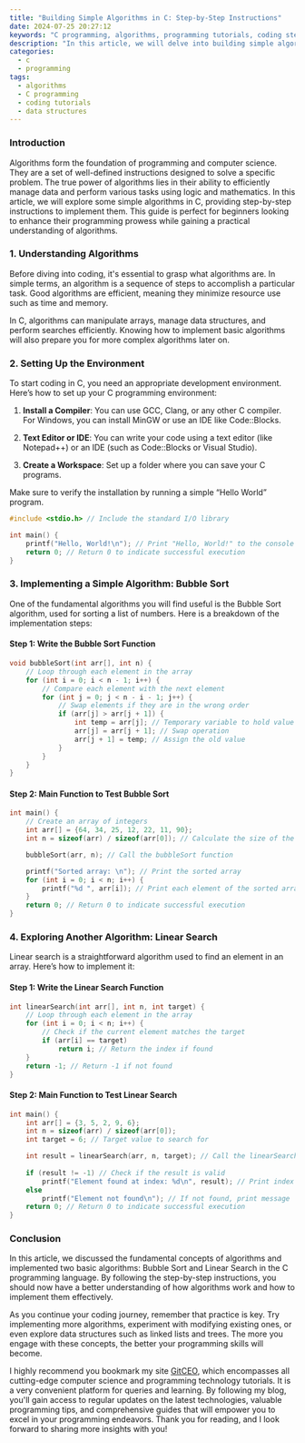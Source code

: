 ```yaml
---
title: "Building Simple Algorithms in C: Step-by-Step Instructions"
date: 2024-07-25 20:27:12
keywords: "C programming, algorithms, programming tutorials, coding step-by-step, computer science"
description: "In this article, we will delve into building simple algorithms in C programming. You will learn the fundamental concepts of algorithms, explore their importance in programming, and follow detailed step-by-step instructions to implement various algorithms including sorting and searching techniques. This comprehensive tutorial is designed for beginners and intermediate coders who wish to solidify their understanding of algorithms in C and enhance their programming skills. With clear explanations, practical examples, and well-commented code, you'll find it easy to grasp the key concepts and apply them in your own projects."
categories:
  - c
  - programming
tags:
  - algorithms
  - C programming
  - coding tutorials
  - data structures
---
```


### Introduction

Algorithms form the foundation of programming and computer science. They are a set of well-defined instructions designed to solve a specific problem. The true power of algorithms lies in their ability to efficiently manage data and perform various tasks using logic and mathematics. In this article, we will explore some simple algorithms in C, providing step-by-step instructions to implement them. This guide is perfect for beginners looking to enhance their programming prowess while gaining a practical understanding of algorithms.

<!-- more -->

### 1. Understanding Algorithms

Before diving into coding, it's essential to grasp what algorithms are. In simple terms, an algorithm is a sequence of steps to accomplish a particular task. Good algorithms are efficient, meaning they minimize resource use such as time and memory. 

In C, algorithms can manipulate arrays, manage data structures, and perform searches efficiently. Knowing how to implement basic algorithms will also prepare you for more complex algorithms later on.

### 2. Setting Up the Environment

To start coding in C, you need an appropriate development environment. Here’s how to set up your C programming environment:

1. **Install a Compiler**: You can use GCC, Clang, or any other C compiler. For Windows, you can install MinGW or use an IDE like Code::Blocks.

2. **Text Editor or IDE**: You can write your code using a text editor (like Notepad++) or an IDE (such as Code::Blocks or Visual Studio).

3. **Create a Workspace**: Set up a folder where you can save your C programs.

Make sure to verify the installation by running a simple “Hello World” program.

```c
#include <stdio.h> // Include the standard I/O library

int main() {
    printf("Hello, World!\n"); // Print "Hello, World!" to the console
    return 0; // Return 0 to indicate successful execution
}
```

### 3. Implementing a Simple Algorithm: Bubble Sort

One of the fundamental algorithms you will find useful is the Bubble Sort algorithm, used for sorting a list of numbers. Here is a breakdown of the implementation steps:

#### Step 1: Write the Bubble Sort Function

```c
void bubbleSort(int arr[], int n) {
    // Loop through each element in the array
    for (int i = 0; i < n - 1; i++) { 
        // Compare each element with the next element
        for (int j = 0; j < n - i - 1; j++) { 
            // Swap elements if they are in the wrong order
            if (arr[j] > arr[j + 1]) {
                int temp = arr[j]; // Temporary variable to hold value
                arr[j] = arr[j + 1]; // Swap operation
                arr[j + 1] = temp; // Assign the old value
            }
        }
    }
}
```

#### Step 2: Main Function to Test Bubble Sort

```c
int main() {
    // Create an array of integers
    int arr[] = {64, 34, 25, 12, 22, 11, 90}; 
    int n = sizeof(arr) / sizeof(arr[0]); // Calculate the size of the array

    bubbleSort(arr, n); // Call the bubbleSort function

    printf("Sorted array: \n"); // Print the sorted array
    for (int i = 0; i < n; i++) {
        printf("%d ", arr[i]); // Print each element of the sorted array
    }
    return 0; // Return 0 to indicate successful execution
}
```

### 4. Exploring Another Algorithm: Linear Search

Linear search is a straightforward algorithm used to find an element in an array. Here’s how to implement it:

#### Step 1: Write the Linear Search Function

```c
int linearSearch(int arr[], int n, int target) {
    // Loop through each element in the array
    for (int i = 0; i < n; i++) { 
        // Check if the current element matches the target
        if (arr[i] == target) 
            return i; // Return the index if found
    }
    return -1; // Return -1 if not found
}
```

#### Step 2: Main Function to Test Linear Search

```c
int main() {
    int arr[] = {3, 5, 2, 9, 6};
    int n = sizeof(arr) / sizeof(arr[0]);
    int target = 6; // Target value to search for

    int result = linearSearch(arr, n, target); // Call the linearSearch function
    
    if (result != -1) // Check if the result is valid
        printf("Element found at index: %d\n", result); // Print index
    else
        printf("Element not found\n"); // If not found, print message
    return 0; // Return 0 to indicate successful execution
}
```

### Conclusion

In this article, we discussed the fundamental concepts of algorithms and implemented two basic algorithms: Bubble Sort and Linear Search in the C programming language. By following the step-by-step instructions, you should now have a better understanding of how algorithms work and how to implement them effectively. 

As you continue your coding journey, remember that practice is key. Try implementing more algorithms, experiment with modifying existing ones, or even explore data structures such as linked lists and trees. The more you engage with these concepts, the better your programming skills will become.

I highly recommend you bookmark my site [GitCEO](https://gitceo.com), which encompasses all cutting-edge computer science and programming technology tutorials. It is a very convenient platform for queries and learning. By following my blog, you'll gain access to regular updates on the latest technologies, valuable programming tips, and comprehensive guides that will empower you to excel in your programming endeavors. Thank you for reading, and I look forward to sharing more insights with you!
